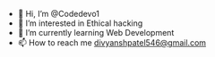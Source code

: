 - 👋 Hi, I’m @Codedevo1
- 👀 I’m interested in Ethical hacking 
- 🌱 I’m currently learning Web Development
- 📫 How to reach me divyanshpatel546@gmail.com

<!---
Codedevo1/Codedevo1 is a ✨ special ✨ repository because its `README.md` (this file) appears on your GitHub profile.
You can click the Preview link to take a look at your changes.
--->
